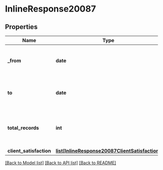 # InlineResponse20087

## Properties
Name | Type | Description | Notes
------------ | ------------- | ------------- | -------------
**_from** | **date** | Start date for this report in &#x27;yyyy-mm-dd&#x27; format. | [optional] 
**to** | **date** | End date for this report in &#x27;yyyy-mm-dd&#x27; format. | [optional] 
**total_records** | **int** | The total number of records available across all pages. | [optional] 
**client_satisfaction** | [**list[InlineResponse20087ClientSatisfaction]**](InlineResponse20087ClientSatisfaction.md) |  | [optional] 

[[Back to Model list]](../README.md#documentation-for-models) [[Back to API list]](../README.md#documentation-for-api-endpoints) [[Back to README]](../README.md)

